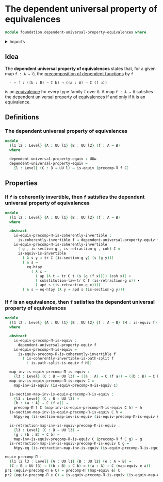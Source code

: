 # The dependent universal property of equivalences

```agda
module foundation.dependent-universal-property-equivalences where
```

<details><summary>Imports</summary>

```agda
open import foundation.action-on-identifications-dependent-functions
open import foundation.action-on-identifications-functions
open import foundation.dependent-pair-types
open import foundation.function-extensionality
open import foundation.universe-levels

open import foundation-core.coherently-invertible-maps
open import foundation-core.equivalences
open import foundation-core.homotopies
open import foundation-core.identity-types
open import foundation-core.path-split-maps
open import foundation-core.precomposition-dependent-functions
open import foundation-core.transport-along-identifications
```

</details>

## Idea

The **dependent universal property of equivalences** states that, for a given
map `f : A → B`, the
[precomposition of dependent functions](foundation-core.precomposition-dependent-functions.md)
by `f`

```text
  - ∘ f : ((b : B) → C b) → ((a : A) → C (f a))
```

is an [equivalence](foundation-core.equivalences.md) for every type family `C`
over `B`. A map `f : A → B` satisfies the dependent universal property of
equivalences if and only if it is an equivalence.

## Definitions

### The dependent universal property of equivalences

```agda
module _
  {l1 l2 : Level} {A : UU l1} {B : UU l2} (f : A → B)
  where

  dependent-universal-property-equiv : UUω
  dependent-universal-property-equiv =
    {l : Level} (C : B → UU l) → is-equiv (precomp-Π f C)
```

## Properties

### If `f` is coherently invertible, then `f` satisfies the dependent universal property of equivalences

```agda
module _
  {l1 l2 : Level} {A : UU l1} {B : UU l2} (f : A → B)
  where

  abstract
    is-equiv-precomp-Π-is-coherently-invertible :
      is-coherently-invertible f → dependent-universal-property-equiv f
    is-equiv-precomp-Π-is-coherently-invertible
      ( g , is-section-g , is-retraction-g , coh) C =
      is-equiv-is-invertible
        ( λ s y → tr C (is-section-g y) (s (g y)))
        ( λ s →
          eq-htpy
            ( λ x →
              ( ap (λ t → tr C t (s (g (f x)))) (coh x)) ∙
              ( substitution-law-tr C f (is-retraction-g x)) ∙
              ( apd s (is-retraction-g x))))
        ( λ s → eq-htpy (λ y → apd s (is-section-g y)))
```

### If `f` is an equivalence, then `f` satisfies the dependent universal property of equivalences

```agda
module _
  {l1 l2 : Level} {A : UU l1} {B : UU l2} {f : A → B} (H : is-equiv f)
  where

  abstract
    is-equiv-precomp-Π-is-equiv :
      dependent-universal-property-equiv f
    is-equiv-precomp-Π-is-equiv =
      is-equiv-precomp-Π-is-coherently-invertible f
        ( is-coherently-invertible-is-path-split f
          ( is-path-split-is-equiv f H))

  map-inv-is-equiv-precomp-Π-is-equiv :
    {l3 : Level} (C : B → UU l3) → ((a : A) → C (f a)) → ((b : B) → C b)
  map-inv-is-equiv-precomp-Π-is-equiv C =
    map-inv-is-equiv (is-equiv-precomp-Π-is-equiv C)

  is-section-map-inv-is-equiv-precomp-Π-is-equiv :
    {l3 : Level} (C : B → UU l3) →
    (h : (a : A) → C (f a)) →
    precomp-Π f C (map-inv-is-equiv-precomp-Π-is-equiv C h) ~ h
  is-section-map-inv-is-equiv-precomp-Π-is-equiv C h =
    htpy-eq (is-section-map-inv-is-equiv (is-equiv-precomp-Π-is-equiv C) h)

  is-retraction-map-inv-is-equiv-precomp-Π-is-equiv :
    {l3 : Level} (C : B → UU l3) →
    (g : (b : B) → C b) →
    map-inv-is-equiv-precomp-Π-is-equiv C (precomp-Π f C g) ~ g
  is-retraction-map-inv-is-equiv-precomp-Π-is-equiv C g =
    htpy-eq (is-retraction-map-inv-is-equiv (is-equiv-precomp-Π-is-equiv C) g)

equiv-precomp-Π :
  {l1 l2 l3 : Level} {A : UU l1} {B : UU l2} (e : A ≃ B) →
  (C : B → UU l3) → ((b : B) → C b) ≃ ((a : A) → C (map-equiv e a))
pr1 (equiv-precomp-Π e C) = precomp-Π (map-equiv e) C
pr2 (equiv-precomp-Π e C) = is-equiv-precomp-Π-is-equiv (is-equiv-map-equiv e) C
```
